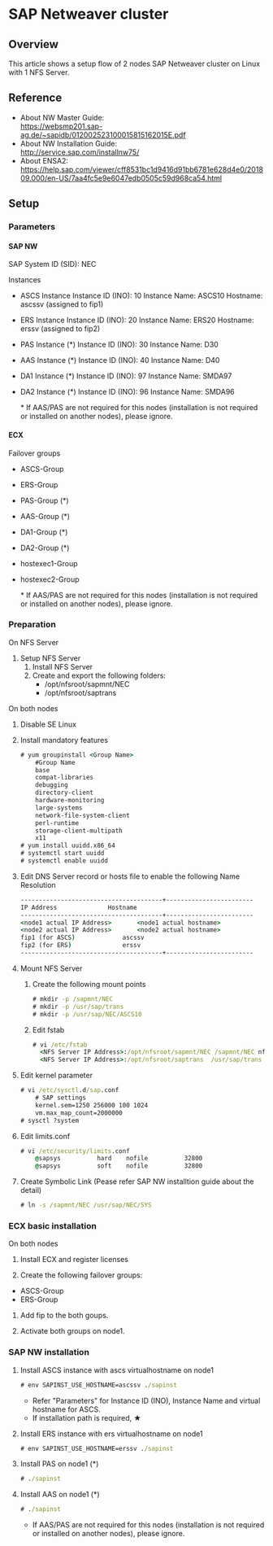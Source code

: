 # SAP Netweaver cluster

## Overview
This article shows a setup flow of 2 nodes SAP Netweaver cluster on Linux with 1 NFS Server.

## Reference
- About NW Master Guide:  
  https://websmp201.sap-ag.de/~sapidb/012002523100015815162015E.pdf
- About NW Installation Guide:  
  http://service.sap.com/installnw75/
- About ENSA2:  
	https://help.sap.com/viewer/cff8531bc1d9416d91bb6781e628d4e0/201809.000/en-US/7aa4fc5e9e6047edb0505c59d968ca54.html

## Setup

### Parameters

#### SAP NW

SAP System ID (SID):	NEC

Instances
- ASCS Instance
	Instance ID (INO):	10
	Instance Name:	ASCS10
	Hostname:	ascssv (assigned to fip1)
- ERS Instance
	Instance ID (INO):	20
	Instance Name:	ERS20
	Hostname:	erssv (assigned to fip2)
- PAS Instance (*)
	Instance ID (INO):	30
	Instance Name:	D30
- AAS Instance (*)
	Instance ID (INO):	40
	Instance Name:	D40
- DA1 Instance (*)
	Instance ID (INO):	97
	Instance Name:	SMDA97
- DA2 Instance (*)
	Instance ID (INO):	96
	Instance Name:	SMDA96

	\* If AAS/PAS are not required for this nodes (installation is not required or installed on another nodes), please ignore.

#### ECX

Failover groups
- ASCS-Group
- ERS-Group
- PAS-Group (*)
- AAS-Group (*)
- DA1-Group (*)
- DA2-Group (*)
- hostexec1-Group
- hostexec2-Group

	\* If AAS/PAS are not required for this nodes (installation is not required or installed on another nodes), please ignore.

### Preparation
On NFS Server

1. Setup NFS Server  
	1. Install NFS Server
	1. Create and export the following folders:  
		- /opt/nfsroot/sapmnt/NEC
		- /opt/nfsroot/saptrans

On both nodes

1. Disable SE Linux

1. Install mandatory features
	```bat
	# yum groupinstall <Group Name>
		#Group Name
		base
		compat-libraries
		debugging
		directory-client
		hardware-monitoring
		large-systems
		network-file-system-client
		perl-runtime
		storage-client-multipath
		x11
	# yum install uuidd.x86_64
	# systemctl start uuidd
	# systemctl enable uuidd
	```

1. Edit DNS Server record or hosts file to enable the following Name Resolution
	```bat
	---------------------------------------+------------------------
	IP Address				Hostname
	---------------------------------------+------------------------
	<node1 actual IP Address>		<node1 actual hostname>
	<node2 actual IP Address>		<node2 actual hostname>
	fip1 (for ASCS)				ascssv
	fip2 (for ERS)				erssv
	---------------------------------------+------------------------
	```

1. Mount NFS Server
	1. Create the following mount points
		```bat
		# mkdir -p /sapmnt/NEC
		# mkdir -p /usr/sap/trans
		# mkdir -p /usr/sap/NEC/ASCS10
		```

	1. Edit fstab
		```bat
		# vi /etc/fstab
		  <NFS Server IP Address>:/opt/nfsroot/sapmnt/NEC /sapmnt/NEC nfs defaults 0 0
		  <NFS Server IP Address>:/opt/nfsroot/saptrans  /usr/sap/trans  nfs defaults 0 0
		```

1. Edit kernel parameter
	```bat
	# vi /etc/sysctl.d/sap.conf
		# SAP settings
		kernel.sem=1250 256000 100 1024
		vm.max_map_count=2000000
	# sysctl ?system
	```

1. Edit limits.conf
	```bat
	# vi /etc/security/limits.conf
		@sapsys          hard    nofile          32800
		@sapsys          soft    nofile          32800
	```

1. Create Symbolic Link (Pease refer SAP NW installtion guide about the detail)
	```bat
	# ln -s /sapmnt/NEC /usr/sap/NEC/SYS
	```

### ECX basic installation

On both nodes

1. Install ECX and register licenses

1. Create the following failover groups:  
  - ASCS-Group
  - ERS-Group

1. Add fip to the both goups.

1. Activate both groups on node1.


### SAP NW installation

1. Install ASCS instance with ascs virtualhostname on node1
	```bat
	# env SAPINST_USE_HOSTNAME=ascssv ./sapinst
	```
	- Refer "Parameters" for Instance ID (INO), Instance Name and virtual hostname for ASCS.
	- If installation path is required, ★

1. Install ERS instance with ers virtualhostname on node1
	```bat
	# env SAPINST_USE_HOSTNAME=erssv ./sapinst
	```

1. Install PAS on node1 (*)
	```bat
	# ./sapinst
	```

1. Install AAS on node1 (*)
	```bat
	# ./sapinst
	```

	* If AAS/PAS are not required for this nodes (installation is not required or installed on another nodes), please ignore.
